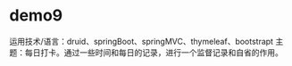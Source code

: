 # demo9
运用技术/语言：druid、springBoot、springMVC、thymeleaf、bootstrapt
主题：每日打卡。通过一些时间和每日的记录，进行一个监督记录和自省的作用。
